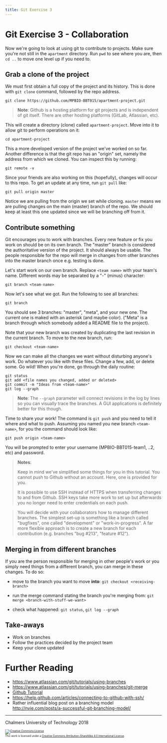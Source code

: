 ```yaml
---
title: Git Exercise 3
---
```


# Git Exercise 3 - Collaboration

Now we're going to look at using git to contribute to projects.  Make
sure you're not still in the `apartment` directory. Run `pwd` to see
where you are, then `cd ..` to move one level up if you need to.


## Grab a clone of the project

We must first obtain a full copy of the project and its history.
This is done with `git clone` command, followed by the repo address.

~~~
git clone https://github.com/MPBIO-BBT015/apartment-project.git
~~~

> **Note**: Github is a hosting platform for git projects and is
> independent of git itself. There are other hosting platforms
> (GitLab, Atlassian, etc).

This will create a directory (clone) called `apartment-project`.
Move into it to allow git to perform operations on it:

~~~
cd apartment-project
~~~

This a more developed version of the project we've worked on so far.
Another difference is that the git repo has an "origin" set, namely
the address from which we cloned. You can inspect this by running:

~~~
git remote -v
~~~

Since your friends are also working on this (hopefully), changes will
occur to this repo. To get an update at any time, run `git pull` like:

~~~
git pull origin master
~~~

Notice we are pulling from the origin we set while cloning. `master`
means we are pulling changes on the main (master) branch of the repo.
We should keep at least this one updated since we will be branching
off from it.


## Contribute something

Git encourages you to work with branches. Every new feature or fix you
work on should be on its own branch. The "master" branch is considered
the authoritative version of the project. It should always be usable.
The people responsible for the repo will merge in changes from other
branches into the master branch once e.g. testing is done.

Let's start work on our own branch. Replace `<team name>` with your
team's name. Different words may be separated by a "-" (minus)
character:

~~~
git branch <team-name>
~~~

Now let's see what we got. Run the following to see all branches:

~~~
git branch
~~~

You should see 3 branches: "master", "meta", and your new one.  The
current one is maked with an asterisk (and maybe color).  ("Meta" is a
branch through which somebody added a README file to the project).

Note that your new branch was created by duplicating the last revision
in the current branch. To move to the new branch, run:

~~~
git checkout <team-name>
~~~

Now we can make all the changes we want without disturbing anyone's
work. Do whatever you like with these files. Change a few, add, or
delete some. Go wild! When you're done, go through the daily routine:

~~~
git status
git add <file names you changed, added or deleted>
git commit -m "Ideas from <team-name>"
git log --graph
~~~

> **Note**: The `--graph` parameter will connect revisions in the log by lines so
> you can visually trace the branches. A GUI applications is definitely
> better for this though.

Time to share your work! The command is `git push` and you need to
tell it where and what to push.  Assuming you named you new branch
`<team-name>`, for you the command should look like:

~~~
git push origin <team-name>
~~~

You will be prompted to enter your username (MPBIO-BBT015-team1, ..2,
etc) and password.

> **Notes**:
>
> Keep in mind we've simplified some things for you in this tutorial.
> You cannot push to Github without an account. Here, one is
> provided for you.
>
> It is possible to use SSH instead of HTTPS when transferring changes
> to and from Github. SSH keys take more work to set up but afterwards
> you no longer need to enter credentials on each push.

> You will decide with your collaborators how to manage
> different branches.  The simplest set-up is something like a branch
> called "bugfixes", one called "development" or "work-in-progress". A
> far more flexible approach is to create a new branch for each
> contribution (e.g. branches "bug #213", "feature #12").


## Merging in from different branches

If you are the person responsible for merging in other people's work
or you simply need things from a different branch, you can merge in
these changes. To do so:

* move to the branch you want to move **into**: 
  `git checkout <receiving-branch>`

* run the merge command stating the branch you're merging from:
  `git merge <branch-with-stuff-we-want>`
  
* check what happened: `git status`, `git log --graph`


## Take-aways

* Work on branches
* Follow the practices decided by the project team
* Keep your clone updated



# Further Reading

* https://www.atlassian.com/git/tutorials/using-branches
* https://www.atlassian.com/git/tutorials/using-branches/git-merge
* [Github Tutorial](https://guides.github.com/activities/hello-world/)
* https://help.github.com/articles/connecting-to-github-with-ssh/
* Rather influential blog post on a branching model http://nvie.com/posts/a-successful-git-branching-model/



<hr />

Chalmers University of Technology 2018

<footer style="font-size:0.6em">

<a rel="license" href="http://creativecommons.org/licenses/by-sa/4.0/">
<img alt="Creative Commons License" style="border-width:0" src="https://i.creativecommons.org/l/by-sa/4.0/80x15.png" />
</a><br />This work is licensed under a <a rel="license" href="http://creativecommons.org/licenses/by-sa/4.0/">Creative Commons Attribution-ShareAlike 4.0 International License</a>.

</footer>

